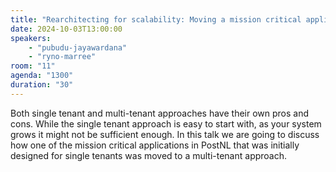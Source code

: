 ```yaml
---
title: "Rearchitecting for scalability: Moving a mission critical application from single tenant to multi tenant"
date: 2024-10-03T13:00:00
speakers:
    - "pubudu-jayawardana"
    - "ryno-marree"
room: "11"
agenda: "1300"
duration: "30"
---
```


Both single tenant and multi-tenant approaches have their own pros and cons. While the single tenant approach is easy to start with, as your system grows it might not be sufficient enough. In this talk we are going to discuss how one of the mission critical applications in PostNL that was initially designed for single tenants was moved to a multi-tenant approach.